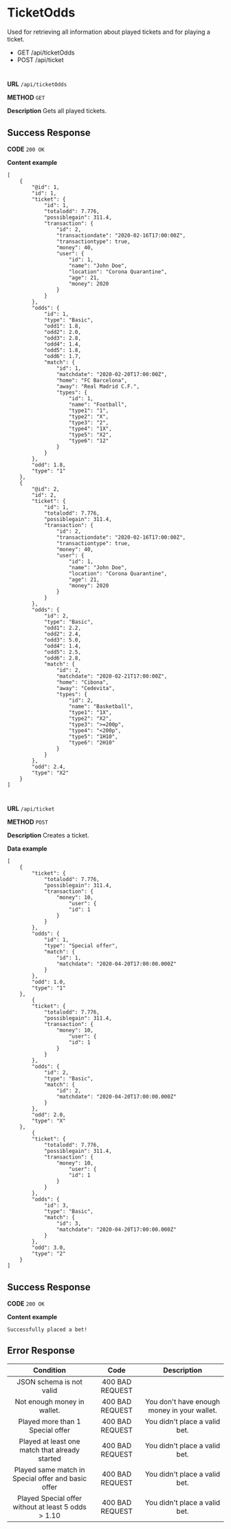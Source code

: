 # TicketOdds

Used for retrieving all information about played tickets and for playing a ticket.

* GET /api/ticketOdds
* POST /api/ticket
#
**URL** ``` /api/ticketOdds ```

**METHOD** ``` GET ```

**Description** Gets all played tickets.

## Success Response

**CODE** ``` 200 OK ```

**Content example**
```
[
    {
        "@id": 1,
        "id": 1,
        "ticket": {
            "id": 1,
            "totalodd": 7.776,
            "possiblegain": 311.4,
            "transaction": {
                "id": 2,
                "transactiondate": "2020-02-16T17:00:00Z",
                "transactiontype": true,
                "money": 40,
                "user": {
				    "id": 1,
				    "name": "John Doe",
				    "location": "Corona Quarantine",
				    "age": 21,
				    "money": 2020
                }
            }
        },
        "odds": {
            "id": 1,
            "type": "Basic",
            "odd1": 1.8,
            "odd2": 2.0,
            "odd3": 2.8,
            "odd4": 1.4,
            "odd5": 1.8,
            "odd6": 1.7,
            "match": {
                "id": 1,
                "matchdate": "2020-02-20T17:00:00Z",
                "home": "FC Barcelona",
                "away": "Real Madrid C.F.",
                "types": {
                    "id": 1,
                    "name": "Football",
                    "type1": "1",
                    "type2": "X",
                    "type3": "2",
                    "type4": "1X",
                    "type5": "X2",
                    "type6": "12"
                }
            }
        },
        "odd": 1.8,
        "type": "1"
    },
    {
        "@id": 2,
        "id": 2,
        "ticket": {
            "id": 1,
            "totalodd": 7.776,
            "possiblegain": 311.4,
            "transaction": {
                "id": 2,
                "transactiondate": "2020-02-16T17:00:00Z",
                "transactiontype": true,
                "money": 40,
                "user": {
				    "id": 1,
				    "name": "John Doe",
				    "location": "Corona Quarantine",
				    "age": 21,
				    "money": 2020
                }
            }
        },
        "odds": {
            "id": 2,
            "type": "Basic",
            "odd1": 2.2,
            "odd2": 2.4,
            "odd3": 5.0,
            "odd4": 1.4,
            "odd5": 2.5,
            "odd6": 2.8,
            "match": {
                "id": 2,
                "matchdate": "2020-02-21T17:00:00Z",
                "home": "Cibona",
                "away": "Cedevita",
                "types": {
                    "id": 2,
                    "name": "Basketball",
                    "type1": "1X",
                    "type2": "X2",
                    "type3": ">=200p",
                    "type4": "<200p",
                    "type5": "1H10",
                    "type6": "2H10"
                }
            }
        },
        "odd": 2.4,
        "type": "X2"
    }
]
```
#
**URL** ``` /api/ticket ```

**METHOD** ``` POST ```

**Description** Creates a ticket.

**Data example** 

```
[
    {
        "ticket": {
            "totalodd": 7.776,
            "possiblegain": 311.4,
            "transaction": {
                "money": 10,
                    "user": {
                    "id": 1
                }
            }
        },
        "odds": {
            "id": 1,
            "type": "Special offer",
            "match": {
            	"id": 1,
            	"matchdate": "2020-04-20T17:00:00.000Z"
            }
        },
        "odd": 1.0,
        "type": "1"
    },
        {
        "ticket": {
            "totalodd": 7.776,
            "possiblegain": 311.4,
            "transaction": {
                "money": 10,
                    "user": {
                    "id": 1
                }
            }
        },
        "odds": {
            "id": 2,
            "type": "Basic",
            "match": {
            	"id": 2,
            	"matchdate": "2020-04-20T17:00:00.000Z"
            }
        },
        "odd": 2.0,
        "type": "X"
    },
        {
        "ticket": {
            "totalodd": 7.776,
            "possiblegain": 311.4,
            "transaction": {
                "money": 10,
                    "user": {
                    "id": 1
                }
            }
        },
        "odds": {
            "id": 3,
            "type": "Basic",
            "match": {
            	"id": 3,
            	"matchdate": "2020-04-20T17:00:00.000Z"
            }
        },
        "odd": 3.0,
        "type": "2"
    }
]
```
## Success Response

**CODE** ``` 200 OK ```

**Content example**

```
Successfully placed a bet!
```

## Error Response

|Condition|Code|Description|
|:---:|:---:|:---:|
|JSON schema is not valid|400 BAD REQUEST||
|Not enough money in wallet.|400 BAD REQUEST|You don't have enough money in your wallet.|
|Played more than 1 Special offer|400 BAD REQUEST|You didn't place a valid bet.|
|Played at least one match that already started|400 BAD REQUEST|You didn't place a valid bet.|
|Played same match in Special offer and basic offer|400 BAD REQUEST|You didn't place a valid bet.|
|Played Special offer without at least 5 odds > 1.10|400 BAD REQUEST|You didn't place a valid bet.|